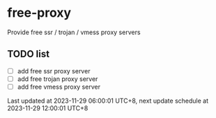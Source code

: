 
# free-proxy
Provide free ssr / trojan / vmess proxy servers


## TODO list
- [ ] add free ssr proxy server
- [ ] add free trojan proxy server
- [ ] add free vmess proxy server

Last updated at 2023-11-29 06:00:01 UTC+8, next update schedule at 2023-11-29 12:00:01 UTC+8

